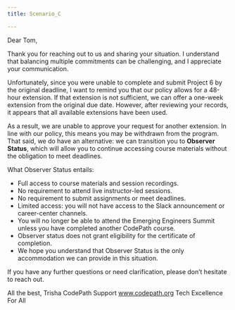 ```yaml
---
title: Scenario_C

---
```


Dear Tom,

Thank you for reaching out to us and sharing your situation. I understand that balancing multiple commitments can be challenging, and I appreciate your communication.

Unfortunately, since you were unable to complete and submit Project 6 by the original deadline, I want to remind you that our policy allows for a 48-hour extension. If that extension is not sufficient, we can offer a one-week extension from the original due date. However, after reviewing your records, it appears that all available extensions have been used.

As a result, we are unable to approve your request for another extension. In line with our policy, this means you may be withdrawn from the program. That said, we do have an alternative: we can transition you to **Observer Status**, which will allow you to continue accessing course materials without the obligation to meet deadlines.

What Observer Status entails:

- Full access to course materials and session recordings.
- No requirement to attend live instructor-led sessions.
- No requirement to submit assignments or meet deadlines.
- Limited access: you will not have access to the Slack announcement or career-center channels.
- You will no longer be able to attend the Emerging Engineers Summit unless you have completed another CodePath course.
- Observer status does not grant eligibility for the certificate of completion.
- We hope you understand that Observer Status is the only accommodation we can provide in this situation. 


If you have any further questions or need clarification, please don’t hesitate to reach out.




All the best, 
Trisha
CodePath Support
www.codepath.org
Tech Excellence For All